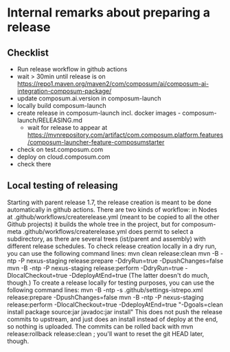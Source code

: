 # Internal remarks about preparing a release

## Checklist

- Run release workflow in github actions
- wait > 30min until release is
  on https://repo1.maven.org/maven2/com/composum/ai/composum-ai-integration-composum-package/
- update composum.ai.version in composum-launch
- locally build composum-launch
- create release in composum-launch incl. docker images - composum-launch/RELEASING.md
    - wait for release to appear
      at https://mvnrepository.com/artifact/com.composum.platform.features/composum-launcher-feature-composumstarter
- check on test.composum.com
- deploy on cloud.composum.com
- check there


## Local testing of releasing

Starting with parent release 1.7, the release creation is meant to be done automatically in github actions. There are two kinds of workflow: in Nodes at .github/workflows/createrelease.yml (meant to be copied to all the other Github projects) it builds the whole tree in the project, but for composum-meta .github/workflows/createrelease.yml does permit to select a subdirectory, as there are several trees (ist/parent and assembly) with different release schedules.
To check release creation locally in a dry run, you can use the following command lines:
mvn clean release:clean
mvn -B -ntp -P nexus-staging release:prepare -DdryRun=true -DpushChanges=false
mvn -B -ntp -P nexus-staging release:perform -DdryRun=true -DlocalCheckout=true -DdeployAtEnd=true
(The latter doesn't do much, though.)
To create a release locally for testing purposes, you can use the following command lines:
mvn -B -ntp -s .github/settings-istrepo.xml release:prepare -DpushChanges=false
mvn -B -ntp -P nexus-staging release:perform -DlocalCheckout=true -DdeployAtEnd=true "-Dgoals=clean install package source:jar javadoc:jar install"
This does not push the release commits to upstream, and just does an install instead of deploy at the end, so nothing is uploaded. The commits can be rolled back with mvn release:rollback release:clean ; you'll want to reset the git HEAD later, though.
